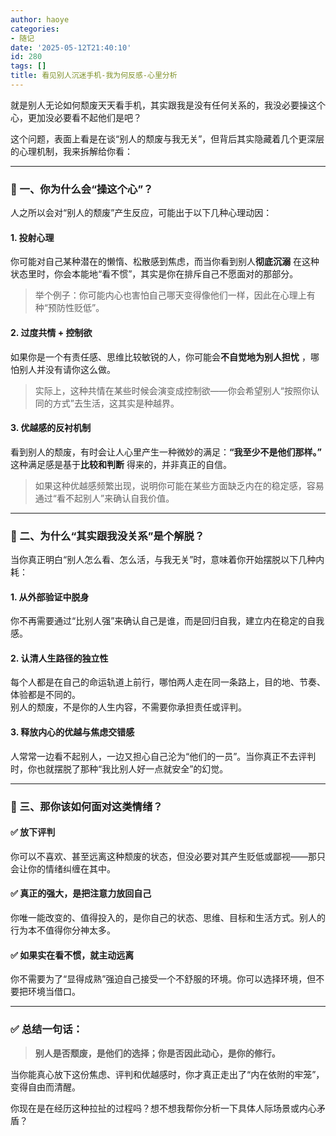```yaml
---
author: haoye
categories:
- 随记
date: '2025-05-12T21:40:10'
id: 280
tags: []
title: 看见别人沉迷手机-我为何反感-心里分析
---
```


就是别人无论如何颓废天天看手机，其实跟我是没有任何关系的，我没必要操这个心，更加没必要看不起他们是吧？

这个问题，表面上看是在谈“别人的颓废与我无关”，但背后其实隐藏着几个更深层的心理机制，我来拆解给你看：

* * *

### 🧠 一、你为什么会“操这个心”？

人之所以会对“别人的颓废”产生反应，可能出于以下几种心理动因：

#### 1\. **投射心理**

你可能对自己某种潜在的懒惰、松散感到焦虑，而当你看到别人**彻底沉溺** 在这种状态里时，你会本能地“看不惯”，其实是你在排斥自己不愿面对的那部分。

> 举个例子：你可能内心也害怕自己哪天变得像他们一样，因此在心理上有种“预防性贬低”。

#### 2\. **过度共情 + 控制欲**

如果你是一个有责任感、思维比较敏锐的人，你可能会**不自觉地为别人担忧** ，哪怕别人并没有请你这么做。

> 实际上，这种共情在某些时候会演变成控制欲——你会希望别人“按照你认同的方式”去生活，这其实是种越界。

#### 3\. **优越感的反衬机制**

看到别人的颓废，有时会让人心里产生一种微妙的满足：**“我至少不是他们那样。”**  
这种满足感是基于**比较和判断** 得来的，并非真正的自信。

> 如果这种优越感频繁出现，说明你可能在某些方面缺乏内在的稳定感，容易通过“看不起别人”来确认自我价值。

* * *

### 💭 二、为什么“其实跟我没关系”是个解脱？

当你真正明白“别人怎么看、怎么活，与我无关”时，意味着你开始摆脱以下几种内耗：

#### 1\. **从外部验证中脱身**

你不再需要通过“比别人强”来确认自己是谁，而是回归自我，建立内在稳定的自我感。

#### 2\. **认清人生路径的独立性**

每个人都是在自己的命运轨道上前行，哪怕两人走在同一条路上，目的地、节奏、体验都是不同的。  
别人的颓废，不是你的人生内容，不需要你承担责任或评判。

#### 3\. **释放内心的优越与焦虑交错感**

人常常一边看不起别人，一边又担心自己沦为“他们的一员”。当你真正不去评判时，你也就摆脱了那种“我比别人好一点就安全”的幻觉。

* * *

### 🌱 三、那你该如何面对这类情绪？

#### ✅ 放下评判

你可以不喜欢、甚至远离这种颓废的状态，但没必要对其产生贬低或鄙视——那只会让你的情绪纠缠在其中。

#### ✅ 真正的强大，是**把注意力放回自己**

你唯一能改变的、值得投入的，是你自己的状态、思维、目标和生活方式。别人的行为本不值得你分神太多。

#### ✅ 如果实在看不惯，就**主动远离**

你不需要为了“显得成熟”强迫自己接受一个不舒服的环境。你可以选择环境，但不要把环境当借口。

* * *

### ✅ 总结一句话：

> **别人是否颓废，是他们的选择；你是否因此动心，是你的修行。**

当你能真心放下这份焦虑、评判和优越感时，你才真正走出了“内在依附的牢笼”，变得自由而清醒。

你现在是在经历这种拉扯的过程吗？想不想我帮你分析一下具体人际场景或内心矛盾？

